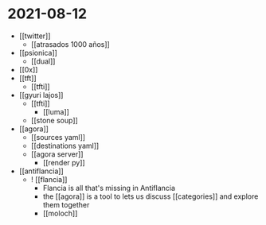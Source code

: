 # 2021-08-12

- [[twitter]]
  - [[atrasados 1000 años]]
- [[psionica]]
  - [[dual]]
- [[0x]]
- [[tft]]
  - [[tfti]]
- [[gyuri lajos]]
  - [[tfti]]
    - [[luma]]
  - [[stone soup]]
- [[agora]]
  - [[sources yaml]]
  - [[destinations yaml]]
  - [[agora server]]
    - [[render py]]
- [[antiflancia]]
  - ! [[flancia]]
    - Flancia is all that's missing in Antiflancia
    - the [[agora]] is a tool to lets us discuss [[categories]] and explore them together
    - [[moloch]]